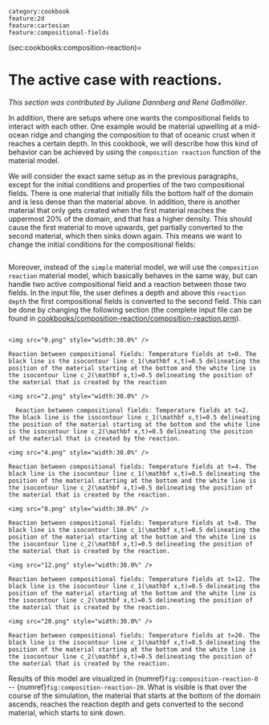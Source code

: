 ```{tags}
category:cookbook
feature:2d
feature:cartesian
feature:compositional-fields
```

(sec:cookbooks:composition-reaction)=
# The active case with reactions.

*This section was contributed by Juliane Dannberg and Ren&eacute;
Ga&szlig;m&ouml;ller*.

In addition, there are setups where one wants the compositional fields to
interact with each other. One example would be material upwelling at a
mid-ocean ridge and changing the composition to that of oceanic crust when it
reaches a certain depth. In this cookbook, we will describe how this kind of
behavior can be achieved by using the `composition reaction` function of the
material model.

We will consider the exact same setup as in the previous paragraphs, except
for the initial conditions and properties of the two compositional fields.
There is one material that initially fills the bottom half of the domain and
is less dense than the material above. In addition, there is another material
that only gets created when the first material reaches the uppermost 20% of
the domain, and that has a higher density. This should cause the first
material to move upwards, get partially converted to the second material,
which then sinks down again. This means we want to change the initial
conditions for the compositional fields:

```{literalinclude} initial.part.prm
```

Moreover, instead of the `simple` material model, we will use the
`composition reaction` material model, which basically behaves in the same
way, but can handle two active compositional field and a reaction between
those two fields. In the input file, the user defines a depth and above this
`reaction depth` the first compositional fields is converted to the second
field. This can be done by changing the following section (the complete input
file can be found in
[cookbooks/composition-reaction/composition-reaction.prm](https://www.github.com/geodynamics/aspect/blob/main/cookbooks/composition-reaction/composition-reaction.prm)).

```{literalinclude} material.part.prm
```

```{figure-md} fig:composition-reaction-0
<img src="0.png" style="width:30.0%" />

Reaction between compositional fields: Temperature fields at t=0. The black line is the isocontour line c_1(\mathbf x,t)=0.5 delineating the position of the material starting at the bottom and the white line is the isocontour line c_2(\mathbf x,t)=0.5 delineating the position of the material that is created by the reaction
```

```{figure-md} fig:composition-reaction-2
<img src="2.png" style="width:30.0%" />

  Reaction between compositional fields: Temperature fields at t=2. The black line is the isocontour line c_1(\mathbf x,t)=0.5 delineating the position of the material starting at the bottom and the white line is the isocontour line c_2(\mathbf x,t)=0.5 delineating the position of the material that is created by the reaction.
```

```{figure-md} fig:composition-reaction-4
<img src="4.png" style="width:30.0%" />

Reaction between compositional fields: Temperature fields at t=4. The black line is the isocontour line c_1(\mathbf x,t)=0.5 delineating the position of the material starting at the bottom and the white line is the isocontour line c_2(\mathbf x,t)=0.5 delineating the position of the material that is created by the reaction.
```

```{figure-md} fig:composition-reaction-8
<img src="8.png" style="width:30.0%" />

Reaction between compositional fields: Temperature fields at t=8. The black line is the isocontour line c_1(\mathbf x,t)=0.5 delineating the position of the material starting at the bottom and the white line is the isocontour line c_2(\mathbf x,t)=0.5 delineating the position of the material that is created by the reaction.
```

```{figure-md} fig:composition-reaction-12
<img src="12.png" style="width:30.0%" />

Reaction between compositional fields: Temperature fields at t=12. The black line is the isocontour line c_1(\mathbf x,t)=0.5 delineating the position of the material starting at the bottom and the white line is the isocontour line c_2(\mathbf x,t)=0.5 delineating the position of the material that is created by the reaction.
```

```{figure-md} fig:composition-reaction-20
<img src="20.png" style="width:30.0%" />

Reaction between compositional fields: Temperature fields at t=20. The black line is the isocontour line c_1(\mathbf x,t)=0.5 delineating the position of the material starting at the bottom and the white line is the isocontour line c_2(\mathbf x,t)=0.5 delineating the position of the material that is created by the reaction.
```

Results of this model are visualized in {numref}`fig:composition-reaction-0` -- {numref}`fig:composition-reaction-20`.
What is visible is
that over the course of the simulation, the material that starts at the bottom
of the domain ascends, reaches the reaction depth and gets converted to the
second material, which starts to sink down.
